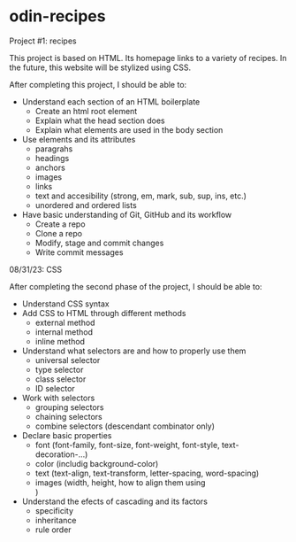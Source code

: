 # odin-recipes
Project #1: recipes

This project is based on HTML. Its homepage links to a variety of recipes. In the future, this website will be stylized using CSS. 

After completing this project, I should be able to:
* Understand each section of an HTML boilerplate
    * Create an html root element
    * Explain what the head section does
    * Explain what elements are used in the body section
* Use elements and its attributes
    * paragrahs
    * headings
    * anchors
    * images
    * links
    * text and accesibility (strong, em, mark, sub, sup, ins, etc.)
    * unordered and ordered lists
* Have basic understanding of Git, GitHub and its workflow
    * Create a repo
    * Clone a repo
    * Modify, stage and commit changes
    * Write commit messages

08/31/23: CSS

After completing the second phase of the project, I should be able to:
* Understand CSS syntax
* Add CSS to HTML through different methods
    * external method
    * internal method
    * inline method
* Understand what selectors are and how to properly use them
    * universal selector
    * type selector
    * class selector
    * ID selector
* Work with selectors
    * grouping selectors
    * chaining selectors
    * combine selectors (descendant combinator only)
* Declare basic properties
    * font (font-family, font-size, font-weight, font-style, text-decoration-...)
    * color (includig background-color)
    * text (text-align, text-transform, letter-spacing, word-spacing)
    * images (width, height, how to align them using <div>)
* Understand the efects of cascading and its factors
    * specificity
    * inheritance
    * rule order

    
